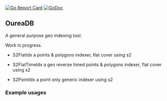 [![Go Report Card](https://goreportcard.com/badge/github.com/akhenakh/oureadb)](https://goreportcard.com/report/github.com/akhenakh/oureadb)  [![GoDoc](https://godoc.org/github.com/akhenakh/oureadb/index?status.svg)](https://godoc.org/github.com/akhenakh/oureadb/index)

## OureaDB

A general purpose geo indexing tool.


Work in progress.

- S2FlatIdx a points & polygons indexer, flat cover using s2

- S2FlatTimeIdx a geo reverse timed points & polygons indexer, flat cover using s2

- S2PointIdx a point only generic indexer using s2

### Example usages

```go

```